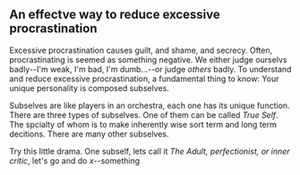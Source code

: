 ## An effectve way to reduce excessive procrastination
Excessive procrastination causes guilt, and shame, and secrecy. Often, procrastinating is seemed as something negative. We either judge ourselvs badly--I'm weak, I'm bad, I'm dumb...--or judge *others* badly. To understand and reduce excessive procrastination, a fundamental thing to know: Your unique personality is composed subselves.

Subselves are like players in an orchestra, each one has its unique function. There are three types of subselves. One of them can be called *True Self*. The spcialty of whom is to make inherently wise sort term and long term decitions. There are many other subselves.

Try this little drama. One subself, lets call it *The Adult, perfectionist, or inner critic*, let's go and do *x*--something